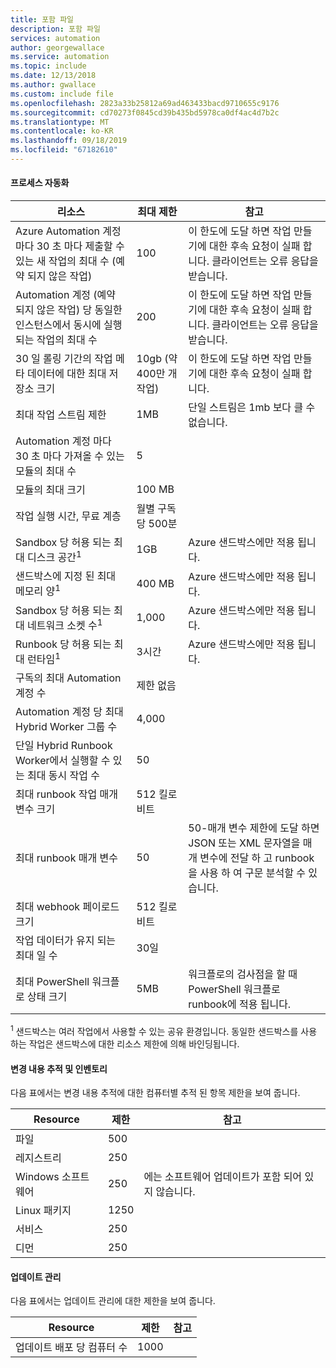 ```yaml
---
title: 포함 파일
description: 포함 파일
services: automation
author: georgewallace
ms.service: automation
ms.topic: include
ms.date: 12/13/2018
ms.author: gwallace
ms.custom: include file
ms.openlocfilehash: 2823a33b25812a69ad463433bacd9710655c9176
ms.sourcegitcommit: cd70273f0845cd39b435bd5978ca0df4ac4d7b2c
ms.translationtype: MT
ms.contentlocale: ko-KR
ms.lasthandoff: 09/18/2019
ms.locfileid: "67182610"
---
```

#### <a name="process-automation"></a>프로세스 자동화

| 리소스 | 최대 제한 |참고|
| --- | --- |---|
| Azure Automation 계정 마다 30 초 마다 제출할 수 있는 새 작업의 최대 수 (예약 되지 않은 작업) |100 |이 한도에 도달 하면 작업 만들기에 대한 후속 요청이 실패 합니다. 클라이언트는 오류 응답을 받습니다.|
| Automation 계정 (예약 되지 않은 작업) 당 동일한 인스턴스에서 동시에 실행 되는 작업의 최대 수 |200 |이 한도에 도달 하면 작업 만들기에 대한 후속 요청이 실패 합니다. 클라이언트는 오류 응답을 받습니다.|
| 30 일 롤링 기간의 작업 메타 데이터에 대한 최대 저장소 크기 | 10gb (약 400만 개 작업)|이 한도에 도달 하면 작업 만들기에 대한 후속 요청이 실패 합니다. |
| 최대 작업 스트림 제한|1MB|단일 스트림은 1mb 보다 클 수 없습니다.|
| Automation 계정 마다 30 초 마다 가져올 수 있는 모듈의 최대 수 |5 ||
| 모듈의 최대 크기 |100 MB ||
| 작업 실행 시간, 무료 계층 |월별 구독당 500분 ||
| Sandbox 당 허용 되는 최대 디스크 공간<sup>1</sup> |1GB |Azure 샌드박스에만 적용 됩니다.|
| 샌드박스에 지정 된 최대 메모리 양<sup>1</sup> |400 MB |Azure 샌드박스에만 적용 됩니다.|
| Sandbox 당 허용 되는 최대 네트워크 소켓 수<sup>1</sup> |1,000 |Azure 샌드박스에만 적용 됩니다.|
| Runbook 당 허용 되는 최대 런타임<sup>1</sup> |3시간 |Azure 샌드박스에만 적용 됩니다.|
| 구독의 최대 Automation 계정 수 |제한 없음 ||
| Automation 계정 당 최대 Hybrid Worker 그룹 수|4,000||
|단일 Hybrid Runbook Worker에서 실행할 수 있는 최대 동시 작업 수|50 ||
| 최대 runbook 작업 매개 변수 크기   | 512 킬로 비트||
| 최대 runbook 매개 변수   | 50|50-매개 변수 제한에 도달 하면 JSON 또는 XML 문자열을 매개 변수에 전달 하 고 runbook을 사용 하 여 구문 분석할 수 있습니다.|
| 최대 webhook 페이로드 크기 |  512 킬로 비트|
| 작업 데이터가 유지 되는 최대 일 수|30일|
| 최대 PowerShell 워크플로 상태 크기 |5MB| 워크플로의 검사점을 할 때 PowerShell 워크플로 runbook에 적용 됩니다.|

<sup>1</sup> 샌드박스는 여러 작업에서 사용할 수 있는 공유 환경입니다. 동일한 샌드박스를 사용 하는 작업은 샌드박스에 대한 리소스 제한에 의해 바인딩됩니다.

#### <a name="change-tracking-and-inventory"></a>변경 내용 추적 및 인벤토리

다음 표에서는 변경 내용 추적에 대한 컴퓨터별 추적 된 항목 제한을 보여 줍니다.

| **Resource** | **제한**| **참고** |
|---|---|---|
|파일|500||
|레지스트리|250||
|Windows 소프트웨어|250|에는 소프트웨어 업데이트가 포함 되어 있지 않습니다.|
|Linux 패키지|1250||
|서비스|250||
|디먼|250||

#### <a name="update-management"></a>업데이트 관리

다음 표에서는 업데이트 관리에 대한 제한을 보여 줍니다.

| **Resource** | **제한**| **참고** |
|---|---|---|
|업데이트 배포 당 컴퓨터 수|1000||